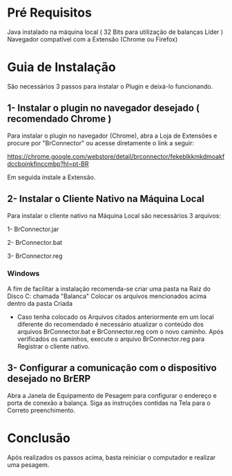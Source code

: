 # Pré Requisitos
Java instalado na máquina local ( 32 Bits para utilização de balanças Líder )
Navegador compatível com a Extensão (Chrome ou Firefox)

# Guia de Instalação 

São necessários 3 passos para instalar o Plugin e deixá-lo funcionando.

## 1- Instalar o plugin no navegador desejado ( recomendado Chrome )

Para instalar o plugin no navegador (Chrome), abra a Loja de Extensões e procure por "BrConnector" ou acesse diretamente o link a seguir:

https://chrome.google.com/webstore/detail/brconnector/fekeblkkmkdmoakfdccboinkfinccmbp?hl=pt-BR

Em seguida instale a Extensão.

## 2- Instalar o Cliente Nativo na Máquina Local 

Para instalar o cliente nativo na Máquina Local são necessários 3 arquivos:

1- BrConnector.jar

2- BrConnector.bat

3- BrConnector.reg

### Windows

A fim de facilitar a instalação recomenda-se criar uma pasta na Raiz do Disco C: chamada "Balanca"
Colocar os arquivos mencionados acima dentro da pasta Criada

* Caso tenha colocado os Arquivos citados anteriormente em um local diferente do recomendado é necessário atualizar o conteúdo dos arquivos BrConnector.bat e BrConnector.reg com o novo caminho.
Após verificados os caminhos, execute o arquivo BrConnector.reg para Registrar o cliente nativo.

## 3- Configurar a comunicação com o dispositivo desejado no BrERP

Abra a Janela de Equipamento de Pesagem para configurar o endereço e porta de conexão a balança.
Siga as instruções contidas na Tela para o Correto preenchimento.

# Conclusão 

Após realizados os passos acima, basta reiniciar o computador e realizar uma pesagem.
